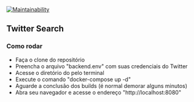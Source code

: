 [![Maintainability](https://api.codeclimate.com/v1/badges/66ca3288a5f512d97986/maintainability)](https://codeclimate.com/github/AmaralMarti/twittersearch/maintainability)

## Twitter Search

### Como rodar

 - Faça o clone do repositório
 - Preencha o arquivo "backend.env" com suas credenciais do Twitter
 - Acesse o diretório do pelo terminal
 - Execute o comando "docker-compose up -d"
 - Aguarde a conclusão dos builds (é normal demorar alguns minutos)
 - Abra seu navegador e acesse o endereço "http://localhost:8080"
